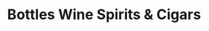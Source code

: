 ---
title: "Bottles Wine Spirits & Cigars"
url: /houston/bottles-wine-spirits-and-cigars/
shop: alcohol
---